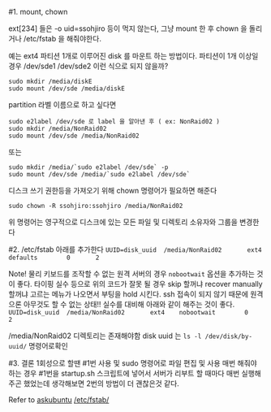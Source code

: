 

#1. mount, chown

ext[234] 들은 -o uid=ssohjiro 등이 먹지 않는다, 
그냥 mount 한 후 chown 을 돌리거나 /etc/fstab 을 해줘야한다.

예는 ext4 파티션 1개로 이루어진 disk 를 마운트 하는 방법이다.
파티션이 1개 이상일 경우 /dev/sde1 /dev/sde2 이런 식으로 되지 않을까?


```
sudo mkdir /media/diskE
sudo mount /dev/sde /media/diskE
```

partition 라벨 이름으로 하고 싶다면
```
sudo e2label /dev/sde 로 label 을 알아낸 후 ( ex: NonRaid02 )
sudo mkdir /media/NonRaid02
sudo mount /dev/sde /media/NonRaid02
```

또는
```
sudo mkdir /media/`sudo e2label /dev/sde` -p
sudo mount /dev/sde /media/`sudo e2label /dev/sde`
```

디스크 쓰기 권한등을 가져오기 위해 chown 명령어가 필요하면 해준다
```
sudo chown -R ssohjiro:ssohjiro /media/NonRaid02
```
위 명령어는 영구적으로 디스크에 있는 모든 파일 및 디렉토리 소유자와 그룹을 변경한다


#2. /etc/fstab
아래를 추가한다
`UUID=disk_uuid  /media/NonRaid02       ext4    defaults        0       2`

Note!
물리 키보드를 조작할 수 없는 원격 서버의 경우 `nobootwait` 옵션을 추가하는 것이 좋다.
타이핑 실수 등으로 위의 코드가 잘못 될 경우 skip 할꺼냐 recover manually 할꺼냐 고르는 메뉴가 나오면서
부팅을 hold 시킨다. ssh 접속이 되지 않기 때문에 원격으론 아무것도 할 수 없는 상태!! 
실수를 대비해 아래와 같이 해주는 것이 좋다.
`UUID=disk_uuid  /media/NonRaid02       ext4    nobootwait        0       2`

/media/NonRaid02 디렉토리는 존재해야함
disk uuid 는 `ls -l /dev/disk/by-uuid/` 명령어로확인


#3. 결론
1회성으로 할땐 #1번 사용 및 sudo 명령어로 파일 편집 및 사용
매번 해줘야 하는 경우 #1번을 startup.sh 스크립트에 넣어서 서버가 리부트 할 때마다 매번 실행해주곤 했었는데
생각해보면 2번의 방법이 더 괜찮은것 같다.

Refer to
[askubuntu](http://askubuntu.com/questions/232790/automount-ext4-partition-with-user-permission-ownership-fstab)
[/etc/fstab/](https://en.wikipedia.org/wiki/Fstab)
